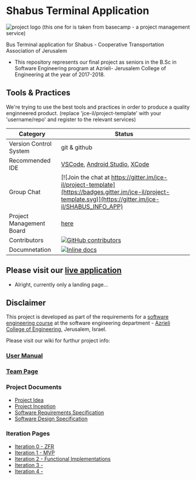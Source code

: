 # Shabus Terminal Application


 

 ![project logo (this one for is taken from basecamp - a project management service)](https://www.startisrael.co.il/uploads/images/logo_svg.png)
 
Bus Terminal application for Shabus -  Cooperative Transportation Association of Jerusalem 
- This repository represents our final project as seniors in the B.Sc in Software Engineering program at Azrieli- Jerusalem College of Engineering at the year of 2017-2018.

## Tools & Practices
We're trying to use the best tools and practices in order to produce a quality enginneered product.
(replace 'jce-il/project-template' with your 'username/repo' and register to the relevant services)

|Category|Status|
|---|---|
| Version Control System| git & github |
| Recommended IDE | [VSCode](https://code.visualstudio.com), [Android Studio](https://developer.android.com/studio/index.html), [XCode](https://developer.apple.com/xcode/) |
| Group Chat | [![Join the chat at https://gitter.im/jce-il/project-template](https://badges.gitter.im/jce-il/project-template.svg)](https://gitter.im/jce-il/SHABUS_INFO_APP) |
| Project Management Board| [here](https://github.com/Shaileh/Shabus-Terminal-APP/projects/1) |
| Contributors | [![GitHub contributors](https://img.shields.io/github/contributors/jce-il/project-template.svg)](https://github.com/jce-il/project-template/graphs/contributors)|
| Documnetation | [![Inline docs](http://inch-ci.org/github/jce-il/project-template.svg?branch=master)](http://inch-ci.org/github/jce-il/project-template) |

## Please visit our [live application](https://www.shabus.co.il/)
- Alright, currently only a landing page...


## Disclaimer
This project is developed as part of the requirements for a [software engineering course](https://github.com/jce-il/se-class/wiki) at the software engineering department - [Azrieli College of Engineering](http://www.jce.ac.il/), Jerusalem, Israel.

Please visit our wiki for furthur project info: 

### [User Manual](../../wiki/user-manual) 

### [Team Page](../../wiki/team)

### Project Documents
- [Project Idea](../../blob/master/shabus.pdf)
- [Project Inception](../../wiki/Inception)
- [Software Requirements Specification](../../wiki/srs)
- [Software Design Specification](../../wiki/sds)

### Iteration Pages
- [Iteration 0 - ZFR](../../wiki/Iteration-0---ZFR)
- [Iteration 1 - MVP](../../wiki/Iteration-1---MVP)
- [Iteration 2 - Functional Implementations](../../wiki/Iteration-2)
- [Iteration 3 - ](../../wiki/Iteration-3)
- [Iteration 4 - ](../../wiki/Iteration-4)

